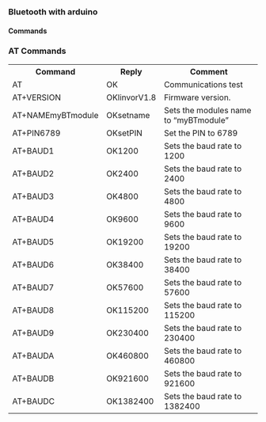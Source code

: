 ### Bluetooth with arduino
####    Commands

### AT Commands
<table>
<tr><th>Command</th><th>Reply</th><th>Comment</th></tr>
<tr><td>AT</td><td>OK</td><td>Communications test</td></tr>
<tr><td>AT+VERSION</td><td>OKlinvorV1.8</td><td>Firmware version.</td></tr>
<tr><td>AT+NAMEmyBTmodule</td><td>OKsetname</td><td>Sets the modules name to “myBTmodule”</td></tr>
<tr><td>AT+PIN6789</td><td>OKsetPIN</td><td>Set the PIN to 6789</td></tr>
<tr><td>AT+BAUD1</td><td>OK1200</td><td>Sets the baud rate to 1200</td></tr>
<tr><td>AT+BAUD2</td><td>OK2400</td><td>Sets the baud rate to 2400</td></tr>
<tr><td>AT+BAUD3</td><td>OK4800</td><td>Sets the baud rate to 4800</td></tr>
<tr><td>AT+BAUD4</td><td>OK9600</td><td>Sets the baud rate to 9600</td></tr>
<tr><td>AT+BAUD5</td><td>OK19200</td><td>Sets the baud rate to 19200</td></tr>
<tr><td>AT+BAUD6</td><td>OK38400</td><td>Sets the baud rate to 38400</td></tr>
<tr><td>AT+BAUD7</td><td>OK57600</td><td>Sets the baud rate to 57600</td></tr>
<tr><td>AT+BAUD8</td><td>OK115200</td><td>Sets the baud rate to 115200</td></tr>
<tr><td>AT+BAUD9</td><td>OK230400</td><td>Sets the baud rate to 230400</td></tr>
<tr><td>AT+BAUDA</td><td>OK460800</td><td>Sets the baud rate to 460800</td></tr>
<tr><td>AT+BAUDB</td><td>OK921600</td><td>Sets the baud rate to 921600</td></tr>
<tr><td>AT+BAUDC</td><td>OK1382400</td><td>Sets the baud rate to 1382400</td></tr>
</table>
